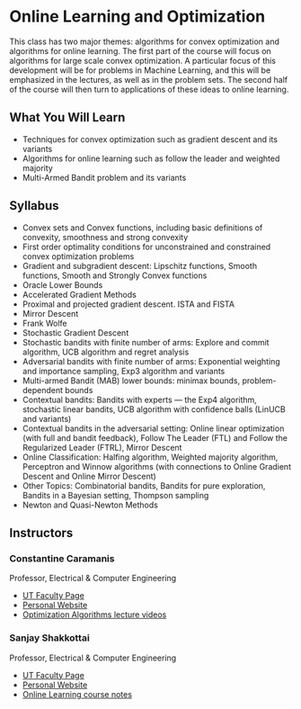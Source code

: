 # Online Learning and Optimization
This class has two major themes: algorithms for convex optimization and algorithms for online learning. The first part of the course will focus on algorithms for large scale convex optimization. A particular focus of this development will be for problems in Machine Learning, and this will be emphasized in the lectures, as well as in the problem sets. The second half of the course will then turn to applications of these ideas to online learning.

## What You Will Learn
- Techniques for convex optimization such as gradient descent and its variants
- Algorithms for online learning such as follow the leader and weighted majority
- Multi-Armed Bandit problem and its variants

## Syllabus
- Convex sets and Convex functions, including basic definitions of convexity, smoothness and strong convexity
- First order optimality conditions for unconstrained and constrained convex optimization problems
- Gradient and subgradient descent: Lipschitz functions, Smooth functions, Smooth and Strongly Convex functions
- Oracle Lower Bounds
- Accelerated Gradient Methods
- Proximal and projected gradient descent. ISTA and FISTA
- Mirror Descent
- Frank Wolfe
- Stochastic Gradient Descent
- Stochastic bandits with finite number of arms: Explore and commit algorithm, UCB algorithm and regret analysis
- Adversarial bandits with finite number of arms: Exponential weighting and importance sampling, Exp3 algorithm and variants
- Multi-armed Bandit (MAB) lower bounds: minimax bounds, problem-dependent bounds
- Contextual bandits: Bandits with experts — the Exp4 algorithm, stochastic linear bandits, UCB algorithm with confidence balls (LinUCB and variants)
- Contextual bandits in the adversarial setting: Online linear optimization (with full and bandit feedback), Follow The Leader (FTL) and Follow the Regularized Leader (FTRL), Mirror Descent
- Online Classification: Halfing algorithm, Weighted majority algorithm, Perceptron and Winnow algorithms (with connections to Online Gradient Descent and Online Mirror Descent)
- Other Topics: Combinatorial bandits, Bandits for pure exploration, Bandits in a Bayesian setting, Thompson sampling
- Newton and Quasi-Newton Methods

## Instructors

### Constantine Caramanis
Professor, Electrical & Computer Engineering

- [UT Faculty Page](https://www.ece.utexas.edu/people/faculty/constantine-caramanis)
- [Personal Website](https://caramanis.github.io/)
- [Optimization Algorithms lecture videos](https://www.youtube.com/playlist?list=PLXsmhnDvpjORzPelSDs0LSDrfJcqyLlZc)

### Sanjay Shakkottai
Professor, Electrical & Computer Engineering

-  [UT Faculty Page](https://www.ece.utexas.edu/people/faculty/sanjay-shakkottai)
- [Personal Website](https://sites.google.com/view/sanjay-shakkottai/teaching?authuser=0)
- [Online Learning course notes](https://docs.google.com/document/d/1r6jXNd1DD9o8v4q4XqxShRXWYdhtLMjEXWDzuv0T6LU/edit)